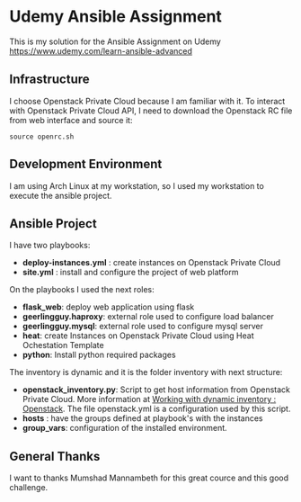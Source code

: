 # Udemy Ansible Assignment

This is my solution for the Ansible Assignment on Udemy https://www.udemy.com/learn-ansible-advanced

## Infrastructure 

I choose Openstack Private Cloud because I am familiar with it.
To interact with Openstack Private Cloud API, I need to download the Openstack RC file from web interface and source it:

```
source openrc.sh
```

## Development Environment

I am using Arch Linux at my workstation, so I used my workstation to execute the ansible project.

## Ansible Project

I have two playbooks:
* **deploy-instances.yml** : create instances on Openstack Private Cloud
* **site.yml** : install and configure the project of web platform

On the playbooks I used the next roles:

* **flask_web**: deploy web application using flask
* **geerlingguy.haproxy**: external role used to configure load balancer
* **geerlingguy.mysql**: external role used to configure mysql server
* **heat**: create Instances on Openstack Private Cloud using Heat Ochestation Template
* **python**: Install python required packages

The inventory is dynamic and it is the folder inventory with next structure:
* **openstack_inventory.py**: Script to get host information from Openstack Private Cloud. More information at [Working with dynamic inventory : Openstack](https://docs.ansible.com/ansible/latest/user_guide/intro_dynamic_inventory.html#explicit-use-of-openstack-inventory-script). The file openstack.yml is a configuration used by this script.
* **hosts** : have the groups defined at playbook's with the instances
* **group_vars**: configuration of the installed environment.

## General Thanks

I want to thanks Mumshad Mannambeth for this great cource and this good challenge.
